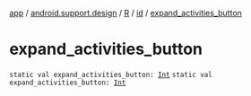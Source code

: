 [app](../../../index.md) / [android.support.design](../../index.md) / [R](../index.md) / [id](index.md) / [expand_activities_button](./expand_activities_button.md)

# expand_activities_button

`static val expand_activities_button: `[`Int`](https://kotlinlang.org/api/latest/jvm/stdlib/kotlin/-int/index.html)
`static val expand_activities_button: `[`Int`](https://kotlinlang.org/api/latest/jvm/stdlib/kotlin/-int/index.html)